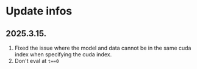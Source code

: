 # Update infos
## 2025.3.15.
1. Fixed the issue where the model and data cannot be in the same cuda index when specifying the cuda index.
2. Don't eval at `t==0`

